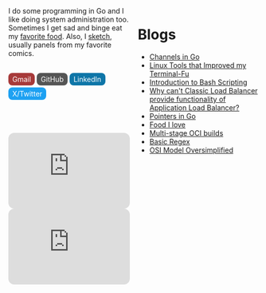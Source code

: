 <div class="index-container">

<div class="index-sidebar">
I do some programming in Go and I like doing system administration too. Sometimes I get sad and binge eat my <a href="./like-food.html">favorite food</a>. Also, I <a href="./sketches.html">sketch</a>, usually panels from my favorite comics.<br><br>

<a href="mailto:mprasadme@gmail.com" style="display: inline-block; padding: 0.25rem 0.5rem; background-color: rgb(167, 58, 58); color: #fff; text-decoration: none; border-radius: 0.5rem; margin-bottom: 0.25rem;">Gmail</a>
<a href="https://github.com/snwzt" style="display: inline-block; padding: 0.25rem 0.5rem; background-color: rgb(85, 85, 85); color: #fff; text-decoration: none; border-radius: 0.5rem; margin-bottom: 0.25rem;">GitHub</a>
<a href="https://www.linkedin.com/in/mdehury" style="display: inline-block; padding: 0.25rem 0.5rem; background-color: #0e76a8; color: #fff; text-decoration: none; border-radius: 0.5rem; margin-bottom: 0.25rem;">LinkedIn</a>
<a href="https://twitter.com/sloflayer" style="display: inline-block; padding: 0.25rem 0.5rem; background-color: #1da1f2; color: #fff; text-decoration: none; border-radius: 0.5rem; margin-bottom: 0.25rem;">X/Twitter</a>

<br><br>

<iframe style="border-radius:12px" src="https://open.spotify.com/embed/playlist/3VWmqPD3cThdZNR8RSjgMm?utm_source=generator" width="100%" height="152" frameBorder="0" allowfullscreen="" allow="autoplay; clipboard-write; encrypted-media; fullscreen; picture-in-picture" loading="lazy"></iframe>
<iframe style="border-radius:12px" src="https://open.spotify.com/embed/playlist/2xRp1L6wfXVcaOfvhJtg4u?utm_source=generator" width="100%" height="152" frameBorder="0" allowfullscreen="" allow="autoplay; clipboard-write; encrypted-media; fullscreen; picture-in-picture" loading="lazy"></iframe>

</div>

<div class="index-main-content">

<h1>Blogs</h1>

<ul>
    <li><a href="./go-channels.html">Channels in Go</a></li>
    <li><a href="./terminal-fu.html">Linux Tools that Improved my Terminal-Fu</a></li>
    <li><a href="./intro-bash-scripting.html">Introduction to Bash Scripting</a></li>
    <li><a href="./l4-l7-lb.html">Why can't Classic Load Balancer provide functionality of Application Load Balancer?</a></li>
    <li><a href="./go-ptr.html">Pointers in Go</a></li>
    <li><a href="./like-food.html">Food I love</a></li>
    <li><a href="./multi-stage-oci.html">Multi-stage OCI builds</a></li>
    <li><a href="./basic-regex.html">Basic Regex</a></li>
    <li><a href="./osi-model-oversimplified.html">OSI Model Oversimplified</a></li>
</ul>

</div>

</div>

<style>
.index-container {
    display: flex;
    flex-direction: column;
}

.index-sidebar {
    flex: 1;
}

.index-main-content {
    margin-top: 1rem;
    flex: 1;
}

@media only screen and (min-width: 768px) {
    .index-container {
        flex-direction: row;
    }

    .index-sidebar {
        margin-right: 1rem;
    }

    .index-main-content {
        margin-top: unset;
    }
}

</style>
